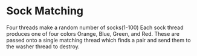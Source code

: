 # Sock Matching

Four threads make a random number of socks(1-100)
Each sock thread produces one of four colors Orange, Blue, Green, and Red.
These are passed onto a single matching thread which finds a pair and send
them to the washer thread to destroy.
